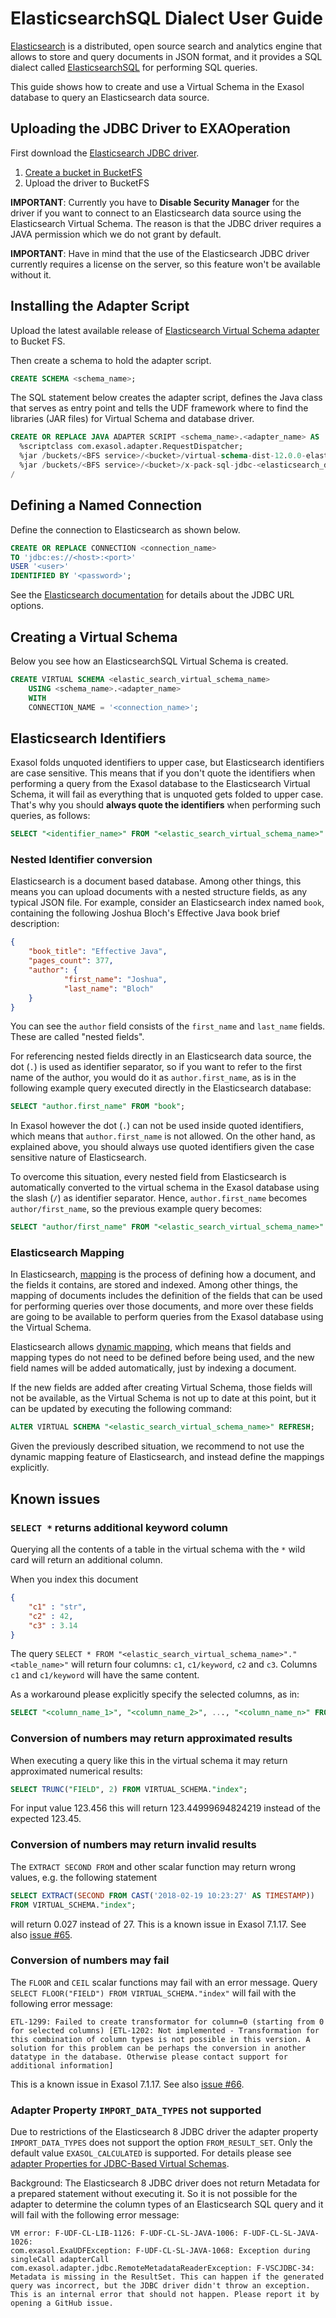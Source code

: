 # ElasticsearchSQL Dialect User Guide

[Elasticsearch](https://www.elastic.co/) is a distributed, open source search and analytics engine that allows to store and query documents in JSON format, and it provides a SQL dialect called [ElasticsearchSQL](https://www.elastic.co/what-is/elasticsearch-sql) for performing SQL queries.

This guide shows how to create and use a Virtual Schema in the Exasol database to query an Elasticsearch data source.

## Uploading the JDBC Driver to EXAOperation

First download the [Elasticsearch JDBC driver](https://www.elastic.co/downloads/jdbc-client).

1. [Create a bucket in BucketFS](https://docs.exasol.com/administration/on-premise/bucketfs/create_new_bucket_in_bucketfs_service.htm)
1. Upload the driver to BucketFS

**IMPORTANT**: Currently you have to **Disable Security Manager** for the driver if you want to connect to an Elasticsearch data source using the Elasticsearch Virtual Schema.
The reason is that the JDBC driver requires a JAVA permission which we do not grant by default.

**IMPORTANT**: Have in mind that the use of the Elasticsearch JDBC driver currently requires a license on the server, so this feature won't be available without it.

## Installing the Adapter Script

Upload the latest available release of [Elasticsearch Virtual Schema adapter](https://github.com/exasol/elasticsearch-virtual-schema/releases) to Bucket FS.

Then create a schema to hold the adapter script.

```sql
CREATE SCHEMA <schema_name>;
```

The SQL statement below creates the adapter script, defines the Java class that serves as entry point and tells the UDF framework where to find the libraries (JAR files) for Virtual Schema and database driver.

```sql
CREATE OR REPLACE JAVA ADAPTER SCRIPT <schema_name>.<adapter_name> AS
  %scriptclass com.exasol.adapter.RequestDispatcher;
  %jar /buckets/<BFS service>/<bucket>/virtual-schema-dist-12.0.0-elasticsearch-3.0.0.jar;
  %jar /buckets/<BFS service>/<bucket>/x-pack-sql-jdbc-<elasticsearch_driver_version>.jar;
/
```

## Defining a Named Connection

Define the connection to Elasticsearch as shown below.

```sql
CREATE OR REPLACE CONNECTION <connection_name>
TO 'jdbc:es://<host>:<port>'
USER '<user>'
IDENTIFIED BY '<password>';
```

See the [Elasticsearch documentation](https://www.elastic.co/guide/en/elasticsearch/reference/8.6/sql-jdbc.html#jdbc-setup) for details about the JDBC URL options.

## Creating a Virtual Schema

Below you see how an ElasticsearchSQL Virtual Schema is created.

```sql
CREATE VIRTUAL SCHEMA <elastic_search_virtual_schema_name>
    USING <schema_name>.<adapter_name>
    WITH
    CONNECTION_NAME = '<connection_name>';
```

## Elasticsearch Identifiers

Exasol folds unquoted identifiers to upper case, but Elasticsearch identifiers are case sensitive. This means that if you don't quote the identifiers when performing a query from the Exasol database to the Elasticsearch Virtual Schema, it will fail as everything that is unquoted gets folded to upper case. That's why you should  **always quote the identifiers** when performing such queries, as follows:

```sql
SELECT "<identifier_name>" FROM "<elastic_search_virtual_schema_name>"."<table_name>";
```

### Nested Identifier conversion

Elasticsearch is a document based database. Among other things, this means you can upload documents with a nested structure fields, as any typical JSON file. For example, consider an Elasticsearch index named `book`, containing the following Joshua Bloch's Effective Java book brief description:

```json
{
    "book_title": "Effective Java",
    "pages_count": 377,
    "author": {
            "first_name": "Joshua",
            "last_name": "Bloch"
    }
}
```

You can see the `author` field consists of the `first_name` and `last_name` fields. These are called "nested fields".

For referencing nested fields directly in an Elasticsearch data source, the dot (`.`) is used as identifier separator, so if you want to refer to the first name of the author, you would do it as `author.first_name`, as is in the following example query executed directly in the Elasticsearch database:

```sql
SELECT "author.first_name" FROM "book";
```

In Exasol however the dot (`.`) can not be used inside quoted identifiers, which means that `author.first_name` is not allowed. On the other hand, as explained above, you should always use quoted identifiers given the case sensitive nature of Elasticsearch.

To overcome this situation, every nested field from Elasticsearch is automatically converted to the virtual schema in the Exasol database using the slash (`/`) as identifier separator. Hence, `author.first_name` becomes `author/first_name`, so the previous example query becomes:

```sql
SELECT "author/first_name" FROM "<elastic_search_virtual_schema_name>"."book";
```

### Elasticsearch Mapping

In Elasticsearch, [mapping](https://www.elastic.co/guide/en/elasticsearch/reference/current/mapping.html) is the process of defining how a document, and the fields it contains, are stored and indexed. Among other things, the mapping of documents includes the definition of the fields that can be used for performing queries over those documents, and more over these fields are going to be available to perform queries from the Exasol database using the Virtual Schema.

Elasticsearch allows [dynamic mapping](https://www.elastic.co/guide/en/elasticsearch/reference/current/dynamic-mapping.html), which means that fields and mapping types do not need to be defined before being used, and the new field names will be added automatically, just by indexing a document.

If the new fields are added after creating Virtual Schema, those fields will not be available, as the Virtual Schema is not up to date at this point, but it can be updated by executing the following command:

```sql
ALTER VIRTUAL SCHEMA "<elastic_search_virtual_schema_name>" REFRESH;
```

Given the previously described situation, we recommend to not use the dynamic mapping feature of Elasticsearch, and instead define the mappings explicitly.

## Known issues

### `SELECT *` returns additional keyword column

Querying all the contents of a table in the virtual schema with the `*` wild card will return an additional column.

When you index this document

```json
{
    "c1" : "str",
    "c2" : 42,
    "c3" : 3.14
}
```

The query `SELECT * FROM "<elastic_search_virtual_schema_name>"."<table_name>"` will return four columns: `c1`, `c1/keyword`, `c2` and `c3`. Columns `c1` and `c1/keyword` will have the same content.

As a workaround please explicitly specify the selected columns, as in:

```sql
SELECT "<column_name_1>", "<column_name_2>", ..., "<column_name_n>" FROM "<elastic_search_virtual_schema_name>"."<table_name>";
```

### Conversion of numbers may return approximated results

When executing a query like this in the virtual schema it may return approximated numerical results:

```sql
SELECT TRUNC("FIELD", 2) FROM VIRTUAL_SCHEMA."index";
```

For input value 123.456 this will return 123.44999694824219 instead of the expected 123.45.

### Conversion of numbers may return invalid results

The `EXTRACT SECOND FROM` and other scalar function may return wrong values, e.g. the following statement

```sql
SELECT EXTRACT(SECOND FROM CAST('2018-02-19 10:23:27' AS TIMESTAMP))
FROM VIRTUAL_SCHEMA."index";
```

will return 0.027 instead of 27. This is a known issue in Exasol 7.1.17. See also [issue #65](https://github.com/exasol/elasticsearch-virtual-schema/issues/65).

### Conversion of numbers may fail

The `FLOOR` and `CEIL` scalar functions may fail with an error message. Query `SELECT FLOOR("FIELD") FROM VIRTUAL_SCHEMA."index"` will fail with the following error message:

```
ETL-1299: Failed to create transformator for column=0 (starting from 0 for selected columns) [ETL-1202: Not implemented - Transformation for this combination of column types is not possible in this version. A solution for this problem can be perhaps the conversion in another datatype in the database. Otherwise please contact support for additional information]
```

This is a known issue in Exasol 7.1.17. See also [issue #66](https://github.com/exasol/elasticsearch-virtual-schema/issues/66).

### Adapter Property `IMPORT_DATA_TYPES` not supported

Due to restrictions of the Elasticsearch 8 JDBC driver the adapter property `IMPORT_DATA_TYPES` does not support the option `FROM_RESULT_SET`. Only the default value `EXASOL_CALCULATED` is supported. For details please see [adapter Properties for JDBC-Based Virtual Schemas](https://github.com/exasol/virtual-schema-common-jdbc/blob/main/README.md#adapter-properties-for-jdbc-based-virtual-schemas).

Background: The Elasticsearch 8 JDBC driver does not return Metadata for a prepared statement without executing it. So it is not possible for the adapter to determine the column types of an Elasticsearch SQL query and it will fail with the following error message:

```
VM error: F-UDF-CL-LIB-1126: F-UDF-CL-SL-JAVA-1006: F-UDF-CL-SL-JAVA-1026:
com.exasol.ExaUDFException: F-UDF-CL-SL-JAVA-1068: Exception during singleCall adapterCall
com.exasol.adapter.jdbc.RemoteMetadataReaderException: F-VSCJDBC-34: Metadata is missing in the ResultSet. This can happen if the generated query was incorrect, but the JDBC driver didn't throw an exception. This is an internal error that should not happen. Please report it by opening a GitHub issue.
```
